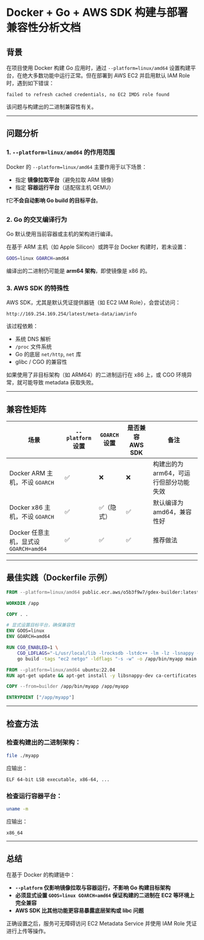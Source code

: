 # Docker + Go + AWS SDK 构建与部署兼容性分析文档

## 背景

在项目使用 Docker 构建 Go 应用时，通过 `--platform=linux/amd64` 设置构建平台，在绝大多数功能中运行正常。但在部署到 AWS EC2 并启用默认 IAM Role 时，遇到如下错误：

```text
failed to refresh cached credentials, no EC2 IMDS role found
```

该问题与构建出的二进制兼容性有关。

---

## 问题分析

### 1. `--platform=linux/amd64` 的作用范围

Docker 的 `--platform=linux/amd64` 主要作用于以下场景：

* 指定 **镜像拉取平台**（避免拉取 ARM 镜像）
* 指定 **容器运行平台**（适配宿主机 QEMU）

❗️它**不会自动影响 Go build 的目标平台**。

### 2. Go 的交叉编译行为

Go 默认使用当前容器或主机的架构进行编译。

在基于 ARM 主机（如 Apple Silicon）或跨平台 Docker 构建时，若未设置：

```bash
GOOS=linux GOARCH=amd64
```

编译出的二进制仍可能是 **arm64 架构**，即使镜像是 x86 的。

### 3. AWS SDK 的特殊性

AWS SDK，尤其是默认凭证提供器链（如 EC2 IAM Role），会尝试访问：

```http
http://169.254.169.254/latest/meta-data/iam/info
```

该过程依赖：

* 系统 DNS 解析
* `/proc` 文件系统
* Go 的底层 `net/http`, `net` 库
* glibc / CGO 的兼容性

如果使用了非目标架构（如 ARM64）的二进制运行在 x86 上，或 CGO 环境异常，就可能导致 metadata 获取失败。

---

## 兼容性矩阵

| 场景                             | `--platform` 设置 | `GOARCH` 设置 | 是否兼容 AWS SDK | 备注                     |
| ------------------------------ | --------------- | ----------- | ------------ | ---------------------- |
| Docker ARM 主机，不设 `GOARCH`      | ✅               | ❌           | ❌            | 构建出的为 arm64，可运行但部分功能失效 |
| Docker x86 主机，不设 `GOARCH`      | ✅               | ✅（隐式）       | ✅            | 默认编译为 amd64，兼容性好       |
| Docker 任意主机，显式设 `GOARCH=amd64` | ✅               | ✅           | ✅            | 推荐做法                   |

---

## 最佳实践（Dockerfile 示例）

```dockerfile
FROM --platform=linux/amd64 public.ecr.aws/o5b3f9w7/gdex-builder:latest AS builder

WORKDIR /app

COPY . .

# 显式设置目标平台，确保兼容性
ENV GOOS=linux
ENV GOARCH=amd64

RUN CGO_ENABLED=1 \
    CGO_LDFLAGS="-L/usr/local/lib -lrocksdb -lstdc++ -lm -lz -lsnappy -llz4 -lzstd -lbz2" \
    go build -tags "ec2 netgo" -ldflags "-s -w" -o /app/bin/myapp main.go

FROM --platform=linux/amd64 ubuntu:22.04
RUN apt-get update && apt-get install -y libsnappy-dev ca-certificates

COPY --from=builder /app/bin/myapp /app/myapp

ENTRYPOINT ["/app/myapp"]
```

---

## 检查方法

### 检查构建出的二进制架构：

```bash
file ./myapp
```

应输出：

```text
ELF 64-bit LSB executable, x86-64, ...
```

### 检查运行容器平台：

```bash
uname -m
```

应输出：

```text
x86_64
```

---

## 总结

在基于 Docker 的构建链中：

* **`--platform` 仅影响镜像拉取与容器运行，不影响 Go 构建目标架构**
* **必须显式设置 `GOOS=linux GOARCH=amd64` 保证构建的二进制在 EC2 等环境上完全兼容**
* **AWS SDK 比其他功能更容易暴露底层架构或 libc 问题**

正确设置之后，服务可无障碍访问 EC2 Metadata Service 并使用 IAM Role 凭证进行上传等操作。
